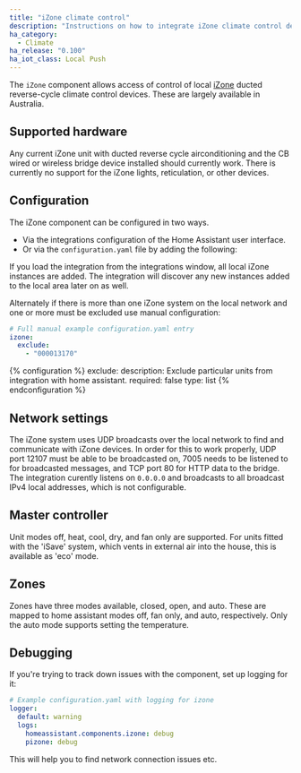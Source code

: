 ```yaml
---
title: "iZone climate control"
description: "Instructions on how to integrate iZone climate control devices with Home Assistant."
ha_category:
  - Climate
ha_release: "0.100"
ha_iot_class: Local Push
---
```


The `iZone` component allows access of control of local [iZone](https://izone.com.au/) ducted reverse-cycle climate control devices. These are largely available in Australia.

## Supported hardware

Any current iZone unit with ducted reverse cycle airconditioning and the CB wired or wireless bridge device installed should currently work. There is currently no support for the iZone lights, reticulation, or other devices.

## Configuration

The iZone component can be configured in two ways. 

- Via the integrations configuration of the Home Assistant user interface.
- Or via the `configuration.yaml` file by adding the following:

If you load the integration from the integrations window, all local iZone instances are added. The integration will discover any new instances added to the local area later on as well.

Alternately if there is more than one iZone system on the local network and one or more must be excluded use manual configuration:

```yaml
# Full manual example configuration.yaml entry
izone:
  exclude:
    - "000013170"
```

{% configuration %}
exclude:
  description: Exclude particular units from integration with home assistant.
  required: false
  type: list
{% endconfiguration %}

## Network settings

The iZone system uses UDP broadcasts over the local network to find and communicate with iZone devices. In order for this to work properly, UDP port  12107 must be able to be broadcasted on, 7005 needs to be listened to for broadcasted messages, and TCP port 80 for HTTP data to the bridge. The integration curently listens on `0.0.0.0` and broadcasts to all broadcast IPv4 local addresses, which is not configurable.

## Master controller

Unit modes off, heat, cool, dry, and fan only are supported. For units fitted with the 'iSave' system, which vents in external air into the house, this is available as 'eco' mode.

## Zones

Zones have three modes available, closed, open, and auto. These are mapped to home assistant modes off, fan only, and auto, respectively. Only the auto mode supports setting the temperature.

## Debugging

If you're trying to track down issues with the component, set up logging for it:


```yaml
# Example configuration.yaml with logging for izone
logger:
  default: warning
  logs:
    homeassistant.components.izone: debug
    pizone: debug
```

This will help you to find network connection issues etc.
